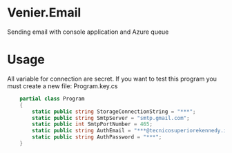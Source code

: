 # Venier.Email
Sending email with console application and Azure queue
# Usage
All variable for connection are secret. 
If you want to test this program you must create a new file: Program.key.cs
```c#
    partial class Program
    {
        static public string StorageConnectionString = "***";
        static public string SmtpServer = "smtp.gmail.com";
        static public int SmtpPortNumber = 465;
        static public string AuthEmail = "***@tecnicosuperiorekennedy.it";
        static public string AuthPassword = "***";
    }
```
